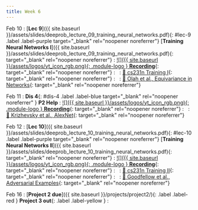 ```yaml
---
title: Week 6
---
```




Feb 10
: [**Lec 9**]({{ site.baseurl }}/assets/slides/deeprob_lecture_09_training_neural_networks.pdf){: #lec-9 .label .label-purple target="_blank" rel="noopener noreferrer"} [**Training Neural Networks I**]({{ site.baseurl }}/assets/slides/deeprob_lecture_09_training_neural_networks.pdf){: target="_blank" rel="noopener noreferrer"}
  : [![]({{ site.baseurl }}/assets/logos/yt_icon_rgb.png){: .module-logo } **Recording**](https://leccap.engin.umich.edu/leccap/player/r/2PMvaA){: target="_blank" rel="noopener noreferrer"}
: &nbsp;
  : [📖 cs231n Training I](https://cs231n.github.io/neural-networks-2/){: target="_blank" rel="noopener noreferrer"}
: &nbsp;
  : [📖 Olah et al., Equivariance in Networks](https://distill.pub/2020/circuits/equivariance/){: target="_blank" rel="noopener noreferrer"}





Feb 11
: **Dis 4**{: #dis-4 .label .label-blue target="_blank" rel="noopener noreferrer" } **P2 Help**
  : [![]({{ site.baseurl }}/assets/logos/yt_icon_rgb.png){: .module-logo } **Recording**](https://leccap.engin.umich.edu/leccap/player/r/oUpfVH){: target="_blank" rel="noopener noreferrer"}
: &nbsp;
  : [📖 Krizhevsky et al., AlexNet](https://papers.nips.cc/paper/2012/hash/c399862d3b9d6b76c8436e924a68c45b-Abstract.html){: target="_blank" rel="noopener noreferrer"}





Feb 12
: [**Lec 10**]({{ site.baseurl }}/assets/slides/deeprob_lecture_10_training_neural_networks.pdf){: #lec-10 .label .label-purple target="_blank" rel="noopener noreferrer"} [**Training Neural Networks II**]({{ site.baseurl }}/assets/slides/deeprob_lecture_10_training_neural_networks.pdf){: target="_blank" rel="noopener noreferrer"}
  : [![]({{ site.baseurl }}/assets/logos/yt_icon_rgb.png){: .module-logo } **Recording**](https://leccap.engin.umich.edu/leccap/player/r/iQwcUy){: target="_blank" rel="noopener noreferrer"}
: &nbsp;
  : [📖 cs231n Training II](https://cs231n.github.io/neural-networks-3/){: target="_blank" rel="noopener noreferrer"}
: &nbsp;
  : [📖 Goodfellow et al., Adversarial Examples](https://arxiv.org/abs/1412.6572){: target="_blank" rel="noopener noreferrer"}





Feb 16
: [**Project 2 due**]({{ site.baseurl }}/projects/project2/){: .label .label-red } **Project 3 out**{: .label .label-yellow }
: &nbsp;


